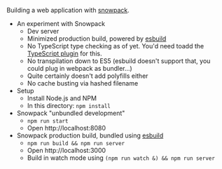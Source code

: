 Building a web application with [snowpack](https://www.snowpack.dev/).

- An experiment with Snowpack
    - Dev server 
    - Minimized production build, powered by [esbuild](https://github.com/evanw/esbuild) 
    - No TypeScript type checking as of yet. You'd need toadd the [TypeScript plugin](https://www.npmjs.com/package/@snowpack/plugin-typescript) for this.
    - No transpilation down to ES5 (esbuild doesn't support that, you could plug in webpack as bundler...)
    - Quite certainly doesn't add polyfills either
    - No cache busting via hashed filename
- Setup
    - Install Node.js and NPM
    - In this directory: `npm install`
- Snowpack "unbundled development"
    - `npm run start`
    - Open http://localhost:8080
- Snowpack production build, bundled using [esbuild](https://github.com/evanw/esbuild) 
    - `npm run build && npm run server`
    - Open http://localhost:3000
    - Build in watch mode using `(npm run watch &) && npm run server`
